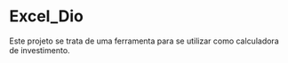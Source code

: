 # Excel_Dio
Este projeto se trata de uma ferramenta para se utilizar como calculadora de investimento.
